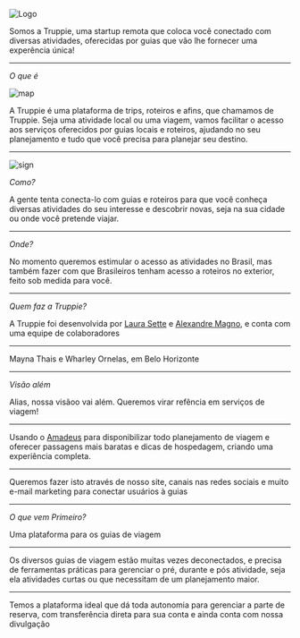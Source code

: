![Logo](https://truppie.com/assets/logo-flat-8815ef3639e143731f00922704c9fa09d5fc311e5433207cf6e8ca136d4edf32.png)

Somos a Truppie, uma startup remota que coloca você conectado com diversas atividades, oferecidas por guias que vão lhe fornecer uma experência única!

---

*O que é*

![map](https://user-images.githubusercontent.com/88840/33044206-49ffd9e6-ce48-11e7-9cf7-3109d4eb9312.png)

A Truppie é uma plataforma de trips, roteiros e afins, que chamamos de Truppie. Seja uma atividade local ou uma viagem, vamos facilitar o acesso aos serviços oferecidos por guias locais e roteiros, ajudando no seu planejamento e tudo que você precisa para planejar seu destino.

---

![sign](https://user-images.githubusercontent.com/88840/33044320-ca356ec8-ce48-11e7-8c90-3a2c7c65f8f5.png)

*Como?*

A gente tenta conecta-lo com guias e roteiros para que você conheça diversas atividades do seu interesse e descobrir novas, seja na sua cidade ou onde você pretende viajar.

---

*Onde?*

No momento queremos estimular o acesso as atividades no Brasil, mas também fazer com que Brasileiros tenham acesso a roteiros no exterior, feito sob medida para você.

---

*Quem faz a Truppie?*

A Truppie foi desenvolvida por [Laura Sette](http://7cantosdomundo.com.br) e [Alexandre Magno](http://www.alexandremagno.net), e conta com uma equipe de colaboradores

---

Mayna Thais e Wharley Ornelas, em Belo Horizonte

---

*Visão além*

Alias, nossa visãoo vai além. Queremos virar refência em serviços de viagem!

---

Usando o [Amadeus](https://sandbox.amadeus.com/) para disponibilizar todo planejamento de viagem e oferecer passagens mais baratas e dicas de hospedagem, criando uma experiência completa.

---

Queremos fazer isto através de nosso site, canais nas redes sociais e muito e-mail marketing para conectar usuários à guias

---

*O que vem Primeiro?*

Uma plataforma para os guias de viagem

---

Os diversos guias de viagem estão muitas vezes deconectados, e precisa de ferramentas práticas para gerenciar o pré, durante e pós atividade, seja ela atividades curtas ou que necessitam de um planejamento maior.

---

Temos a plataforma ideal que dá toda autonomia para gerenciar a parte de reserva, com transferência direta para sua conta e ainda conta com nossa divulgação




